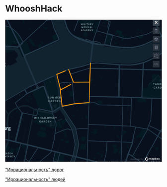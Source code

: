 # WhooshHack

![](src/images/2021-07-18-19-11-19.png)

["Иррациональность" дорог](https://kepler.gl/demo/map?mapUrl=https://dl.dropboxusercontent.com/s/jl59v12ecwn9mgx/keplergl_69kcsue.json)

["Иррациональность" людей](https://kepler.gl/demo/map?mapUrl=https://dl.dropboxusercontent.com/s/2r3dbkovh9y9tqe/keplergl_6qvpfph.json)

